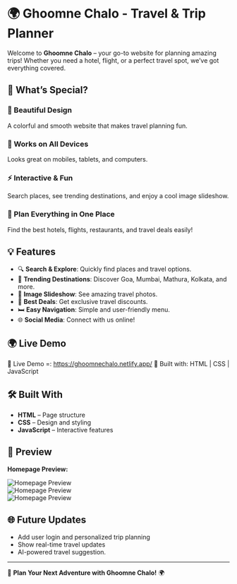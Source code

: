 # 🌍 Ghoomne Chalo - Travel & Trip Planner 

Welcome to **Ghoomne Chalo** – your go-to website for planning amazing trips! Whether you need a hotel, flight, or a perfect travel spot, we’ve got everything covered. 

## 🌟 What’s Special?

### 🎨 Beautiful Design
A colorful and smooth website that makes travel planning fun.

### 📱 Works on All Devices
Looks great on mobiles, tablets, and computers.

### ⚡ Interactive & Fun
Search places, see trending destinations, and enjoy a cool image slideshow.

### 👟 Plan Everything in One Place
Find the best hotels, flights, restaurants, and travel deals easily!

## 💡 Features
- 🔍 **Search & Explore**: Quickly find places and travel options.
- 🌄 **Trending Destinations**: Discover Goa, Mumbai, Mathura, Kolkata, and more.
- 🌆 **Image Slideshow**: See amazing travel photos.
- 🌟 **Best Deals**: Get exclusive travel discounts.
- 🛏 **Easy Navigation**: Simple and user-friendly menu.
- 🌐 **Social Media**: Connect with us online!

## 🌍 Live Demo
🔗 Live Demo =: https://ghoomnechalo.netlify.app/ 📌 Built with: HTML | CSS | JavaScript

## 🛠 Built With
- **HTML** – Page structure
- **CSS** – Design and styling
- **JavaScript** – Interactive features

## 📸 Preview
**Homepage Preview:** 

![Homepage Preview](images/out1.png)  
![Homepage Preview](images/out2.png)  
![Homepage Preview](images/out3.png)  

## 🌐 Future Updates
- Add user login and personalized trip planning
- Show real-time travel updates
- AI-powered travel suggestion.

---
🌟 **Plan Your Next Adventure with Ghoomne Chalo!** 🌍


